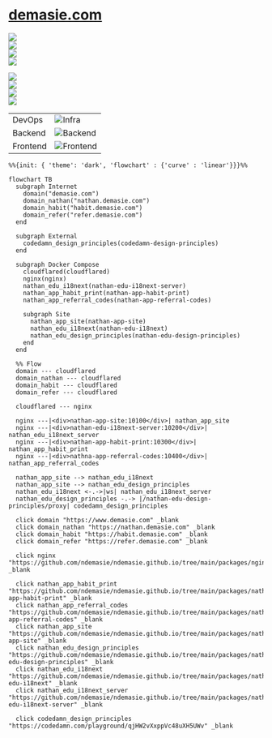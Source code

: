 # [demasie.com](https://demasie.com)

<a href="https://www.demasie.com"><img src="https://img.shields.io/website.svg?label=demasie.com&url=http%3A%2F%2Fwww.demasie.com/health"/></a><br/>
<a href="https://nathan.demasie.com"><img src="https://img.shields.io/website.svg?label=nathan.demasie.com&url=http%3A%2F%2Fnathan.demasie.com/health"/></a><br/>
<a href="https://habit.demasie.com"><img src="https://img.shields.io/website.svg?label=habit.demasie.com&url=http%3A%2F%2Fhabit.demasie.com/health"/></a><br/>
<a href="https://refer.demasie.com"><img src="https://img.shields.io/website.svg?label=refer.demasie.com&url=http%3A%2F%2Frefer.demasie.com/health"/></a><br/>

<img src="https://img.shields.io/website.svg?label=nathan-app-site&url=http%3A%2F%2Fnathan-app-site.demasie.com/health"/><br/>
<img src="https://img.shields.io/website.svg?label=nathan-edu-i18next-server&url=http%3A%2F%2Fnathan-edu-i18next-server.demasie.com/health"/><br/>
<img src="https://img.shields.io/website.svg?label=nathan-app-habit-print&url=http%3A%2F%2Fnathan-app-habit-print.demasie.com/health"/><br/>
<img src="https://img.shields.io/website.svg?label=nathan-app-referral-codes&url=http%3A%2F%2Fnathan-app-referral-codes.demasie.com/health"/><br/>

<!-- ![GitHub Workflow Status](https://img.shields.io/github/actions/workflow/status/ndemasie/ndemasie.github.io/deploy-ec2.yml) -->

|          |                                                                             |
| -------- | --------------------------------------------------------------------------- |
| DevOps   | ![Infra](https://skillicons.dev/icons?i=cloudflare,raspberrypi,docker)<br/> |
| Backend  | ![Backend](https://skillicons.dev/icons?i=nginx,nodejs)<br/>                |
| Frontend | ![Frontend](https://skillicons.dev/icons?i=astro,react,vue,svelte,lit)<br/> |

```mermaid
%%{init: { 'theme': 'dark', 'flowchart' : {'curve' : 'linear'}}}%%

flowchart TB
  subgraph Internet
    domain("demasie.com")
    domain_nathan("nathan.demasie.com")
    domain_habit("habit.demasie.com")
    domain_refer("refer.demasie.com")
  end

  subgraph External
    codedamn_design_principles(codedamn-design-principles)
  end

  subgraph Docker Compose
    cloudflared(cloudflared)
    nginx(nginx)
    nathan_edu_i18next(nathan-edu-i18next-server)
    nathan_app_habit_print(nathan-app-habit-print)
    nathan_app_referral_codes(nathan-app-referral-codes)

    subgraph Site
      nathan_app_site(nathan-app-site)
      nathan_edu_i18next(nathan-edu-i18next)
      nathan_edu_design_principles(nathan-edu-design-principles)
    end
  end

  %% Flow
  domain --- cloudflared
  domain_nathan --- cloudflared
  domain_habit --- cloudflared
  domain_refer --- cloudflared

  cloudflared --- nginx

  nginx ---|<div>nathan-app-site:10100</div>| nathan_app_site
  nginx ---|<div>nathan-edu-i18next-server:10200</div>| nathan_edu_i18next_server
  nginx ---|<div>nathan-app-habit-print:10300</div>| nathan_app_habit_print
  nginx ---|<div>nathna-app-referral-codes:10400</div>| nathan_app_referral_codes

  nathan_app_site --> nathan_edu_i18next
  nathan_app_site --> nathan_edu_design_principles
  nathan_edu_i18next <-.->|ws| nathan_edu_i18next_server
  nathan_edu_design_principles -.-> |/nathan-edu-design-principles/proxy| codedamn_design_principles

  click domain "https://www.demasie.com" _blank
  click domain_nathan "https://nathan.demasie.com" _blank
  click domain_habit "https://habit.demasie.com" _blank
  click domain_refer "https://refer.demasie.com" _blank

  click nginx "https://github.com/ndemasie/ndemasie.github.io/tree/main/packages/nginx" _blank

  click nathan_app_habit_print "https://github.com/ndemasie/ndemasie.github.io/tree/main/packages/nathan-app-habit-print" _blank
  click nathan_app_referral_codes "https://github.com/ndemasie/ndemasie.github.io/tree/main/packages/nathan-app-referral-codes" _blank
  click nathan_app_site "https://github.com/ndemasie/ndemasie.github.io/tree/main/packages/nathan-app-site" _blank
  click nathan_edu_design_principles "https://github.com/ndemasie/ndemasie.github.io/tree/main/packages/nathan-edu-design-principles" _blank
  click nathan_edu_i18next "https://github.com/ndemasie/ndemasie.github.io/tree/main/packages/nathan-edu-i18next" _blank
  click nathan_edu_i18next_server "https://github.com/ndemasie/ndemasie.github.io/tree/main/packages/nathan-edu-i18next-server" _blank

  click codedamn_design_principles "https://codedamn.com/playground/qjHW2vXxppVc48uXH5UWv" _blank
```
